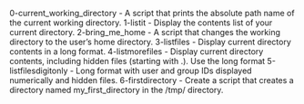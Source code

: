 0-current_working_directory - A script that prints the absolute path name of the current working directory.
1-listit - Display the contents list of your current directory.
2-bring_me_home - A script that changes the working directory to the user’s home directory.
3-listfiles - Display current directory contents in a long format.
4-listmorefiles - Display current directory contents, including hidden files (starting with .). Use the long format
5-listfilesdigitonly - Long format with user and group IDs displayed numerically and hidden files.
6-firstdirectory - Create a script that creates a directory named my_first_directory in the /tmp/ directory.

